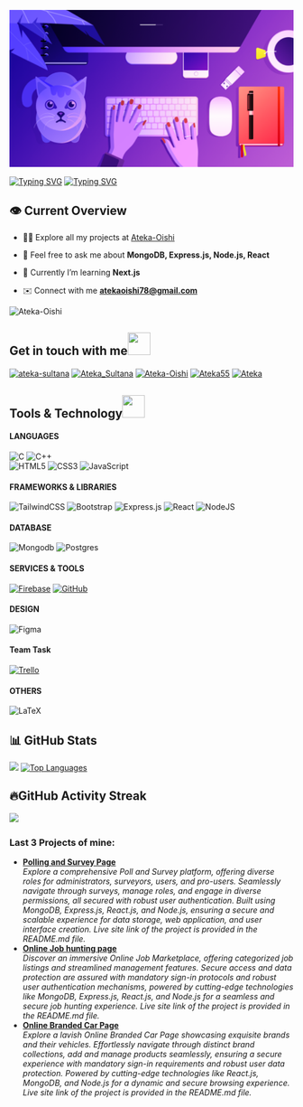 ![logo](https://github.com/Ateka-Oishi/Ateka-Oishi/blob/main/banner02.png)

[![Typing SVG](https://readme-typing-svg.demolab.com?font=operator+mono&weight=900&size=38&duration=1&pause=1&color=4488F7&center=true&repeat=false&width=1000&lines=ATEKA+SULTANA)](https://git.io/typing-svg)
[![Typing SVG](https://readme-typing-svg.demolab.com?font=operator+mono&weight=800&duration=3500&pause=100&color=4488F7&center=true&width=1000&lines=Undergrad+Student;Computer+Science;MERN+Stack+Developer;From+Bangladesh)](https://git.io/typing-svg)

<h2>👁️ Current Overview</h2>

- 👨‍💻 Explore all my projects at [Ateka-Oishi](https://github.com/Ateka-Oishi)

- 💬 Feel free to ask me about **MongoDB, Express.js, Node.js, React**

- 🌱 Currently I’m learning **Next.js**

- ✉️ Connect with me **atekaoishi78@gmail.com**

<p align="left"> <img src="https://komarev.com/ghpvc/?username=Ateka-Oishi&label=Profile%20views&color=0e75b6&style=flat" alt="Ateka-Oishi" /> </p>

<h2>Get in touch with me<img src = "https://media2.giphy.com/media/al7grkbrCChTAPEfyh/giphy.gif?cid=ecf05e47a0n3gi1bfqntqmob8g9aid1oyj2wr3ds3mg700bl&rid=giphy.gif" width="40px" height="40px"></h2>

<p align="left">
<a href="https://www.linkedin.com/in/ateka-sultana-642071268" target="blank"><img align="center" src="https://raw.githubusercontent.com/rahuldkjain/github-profile-readme-generator/master/src/images/icons/Social/linked-in-alt.svg" alt="ateka-sultana" height="30" width="40" /></a>
<a href="https://twitter.com/Ateka_Sultana" target="blank"><img align="center" src="https://raw.githubusercontent.com/rahuldkjain/github-profile-readme-generator/master/src/images/icons/Social/twitter.svg" alt="Ateka_Sultana" height="30" width="40" /></a>
<a href="https://www.facebook.com/ateka.oishi.9" target="blank"><img align="center" src="https://raw.githubusercontent.com/rahuldkjain/github-profile-readme-generator/master/src/images/icons/Social/facebook.svg" alt="Ateka-Oishi" height="30" width="40" /></a>
<a href="https://leetcode.com/Ateka55/" target="blank"><img align="center" src="https://raw.githubusercontent.com/rahuldkjain/github-profile-readme-generator/master/src/images/icons/Social/leet-code.svg" alt="Ateka55" height="30" width="40" /></a>
<a href="https://codeforces.com/profile/Ateka" target="blank"><img align="center" src="https://raw.githubusercontent.com/rahuldkjain/github-profile-readme-generator/master/src/images/icons/Social/codeforces.svg" alt="Ateka" height="30" width="40" /></a>
</p>

<h2>Tools & Technology<img src = "https://media2.giphy.com/media/QssGEmpkyEOhBCb7e1/giphy.gif?cid=ecf05e47a0n3gi1bfqntqmob8g9aid1oyj2wr3ds3mg700bl&rid=giphy.gif" width="40px" height="40px"> </h2>

#### LANGUAGES
![C](https://img.shields.io/badge/c-%2300599C.svg?style=for-the-badge&logo=c&logoColor=white) 
![C++](https://img.shields.io/badge/c++-%2300599C.svg?style=for-the-badge&logo=c%2B%2B&logoColor=white)  
![HTML5](https://img.shields.io/badge/html5-%23E34F26.svg?style=for-the-badge&logo=html5&logoColor=white) 
![CSS3](https://img.shields.io/badge/css3-%231572B6.svg?style=for-the-badge&logo=css3&logoColor=white) 
![JavaScript](https://img.shields.io/badge/javascript-%23323330.svg?style=for-the-badge&logo=javascript&logoColor=%23F7DF1E) 

#### FRAMEWORKS & LIBRARIES
![TailwindCSS](https://img.shields.io/badge/tailwindcss-%2338B2AC.svg?style=for-the-badge&logo=tailwind-css&logoColor=white)
![Bootstrap](https://img.shields.io/badge/bootstrap-%23563D7C.svg?style=for-the-badge&logo=bootstrap&logoColor=white) 
![Express.js](https://img.shields.io/badge/express.js-%23404d59.svg?style=for-the-badge&logo=express&logoColor=%2361DAFB) 
![React](https://img.shields.io/badge/react-%2320232a.svg?style=for-the-badge&logo=react&logoColor=%2361DAFB) 
![NodeJS](https://img.shields.io/badge/node.js-6DA55F?style=for-the-badge&logo=node.js&logoColor=white)

#### DATABASE
![Mongodb](https://img.shields.io/badge/mongodb-%234ea94b.svg?style=for-the-badge&logo=mongodb&logoColor=white)
![Postgres](https://img.shields.io/badge/postgres-%23316192.svg?style=for-the-badge&logo=postgresql&logoColor=white)

#### SERVICES & TOOLS
[![Firebase](https://img.shields.io/badge/firebase-%23039BE5.svg?style=for-the-badge&logo=firebase)](https://firebase.google.com/)
[![GitHub](https://img.shields.io/badge/github-%23121011.svg?style=for-the-badge&logo=github)](https://github.com/Ateka-Oishi)

#### DESIGN 	
![Figma](https://img.shields.io/badge/figma-%23F24E1E.svg?style=for-the-badge&logo=figma&logoColor=white)

#### Team Task
[![Trello](https://img.shields.io/badge/Trello-%23026AA7.svg?style=for-the-badge&logo=Trello&logoColor=white)](https://trello.com/u/atekaoishi/boards)

#### OTHERS
![LaTeX](https://img.shields.io/badge/latex-%23008080.svg?style=for-the-badge&logo=latex&logoColor=white) 

## 📊 GitHub Stats
![](https://github-readme-stats.vercel.app/api?username=Ateka-Oishi&theme=react&show_icons=true)
[![Top Languages](https://github-readme-stats.vercel.app/api/top-langs/?username=Ateka-Oishi&theme=react&show_icons=true)](https://github.com/Ateka-Oishi/github-readme-stats)

## 🔥GitHub Activity Streak
![](https://github-readme-streak-stats.herokuapp.com?user=Ateka-Oishi&theme=react&show_icons=true")

### Last 3 Projects of mine:
<ul>
  <li><a href="https://github.com/Ateka-Oishi/Polling-Survey"><b>Polling and Survey Page </b></a><br/><i> Explore a comprehensive Poll and Survey platform, offering diverse roles for administrators, surveyors, users, and pro-users. Seamlessly navigate through surveys, manage roles, and engage in diverse permissions, all secured with robust user authentication. Built using MongoDB, Express.js, React.js, and Node.js, ensuring a secure and scalable experience for data storage, web application, and user interface creation. Live site link of the project is provided in the README.md file.</i></li>
   <li><a href="https://github.com/Ateka-Oishi/online-market"><b>Online Job hunting page</b></a><br/><i> Discover an immersive Online Job Marketplace, offering categorized job listings and streamlined management features. Secure access and data protection are assured with mandatory sign-in protocols and robust user authentication mechanisms, powered by cutting-edge technologies like MongoDB, Express.js, React.js, and Node.js for a seamless and secure job hunting experience. Live site link of the project is provided in the README.md file.</i></li>
 <li><a href="https://github.com/Ateka-Oishi/Brand-Shop"><b> Online Branded Car Page</b></a><br/><i> Explore a lavish Online Branded Car Page showcasing exquisite brands and their vehicles. Effortlessly navigate through distinct brand collections, add and manage products seamlessly, ensuring a secure experience with mandatory sign-in requirements and robust user data protection. Powered by cutting-edge technologies like React.js, MongoDB, and Node.js for a dynamic and secure browsing experience. Live site link of the project is provided in the README.md file.</i></li>
</ul>


